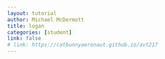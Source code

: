 ```yaml
---
layout: tutorial
author: Michael McDermott
title: logan
categories: [student]
link: false
# link: https://catbunnyaeronaut.github.io/avt217
---
```

